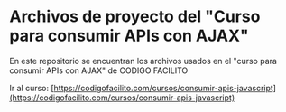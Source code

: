 ﻿# Archivos de proyecto del "Curso para consumir APIs con AJAX"

En este repositorio se encuentran los archivos usados en el "curso para consumir APIs con AJAX" de CODIGO FACILITO

Ir al curso: [https://codigofacilito.com/cursos/consumir-apis-javascript](https://codigofacilito.com/cursos/consumir-apis-javascript)
